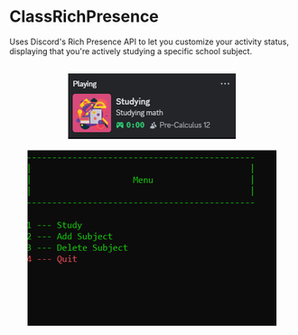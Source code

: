 # ClassRichPresence
 Uses Discord's Rich Presence API to let you customize your activity status, displaying that you're actively studying a specific school subject.
<p align="center">
 <br/>
 <img src="https://github.com/Specyy/ClassRichPresence/blob/main/crp-app.png?raw=true" />
 <br/>
 <br/>
 <img src="https://github.com/Specyy/ClassRichPresence/blob/main/crp-menu.png?raw=true" />
</p>
